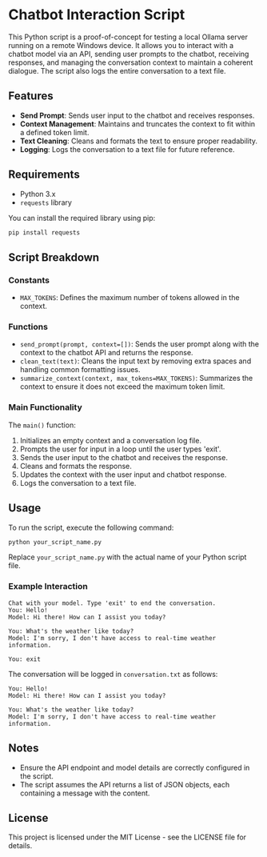 # Chatbot Interaction Script

This Python script is a proof-of-concept for testing a local Ollama server running on a remote Windows device. It allows you to interact with a chatbot model via an API, sending user prompts to the chatbot, receiving responses, and managing the conversation context to maintain a coherent dialogue. The script also logs the entire conversation to a text file.

## Features

- **Send Prompt**: Sends user input to the chatbot and receives responses.
- **Context Management**: Maintains and truncates the context to fit within a defined token limit.
- **Text Cleaning**: Cleans and formats the text to ensure proper readability.
- **Logging**: Logs the conversation to a text file for future reference.

## Requirements

- Python 3.x
- `requests` library

You can install the required library using pip:
```sh
pip install requests
```

## Script Breakdown

### Constants
- `MAX_TOKENS`: Defines the maximum number of tokens allowed in the context.

### Functions
- `send_prompt(prompt, context=[])`: Sends the user prompt along with the context to the chatbot API and returns the response.
- `clean_text(text)`: Cleans the input text by removing extra spaces and handling common formatting issues.
- `summarize_context(context, max_tokens=MAX_TOKENS)`: Summarizes the context to ensure it does not exceed the maximum token limit.

### Main Functionality
The `main()` function:
1. Initializes an empty context and a conversation log file.
2. Prompts the user for input in a loop until the user types 'exit'.
3. Sends the user input to the chatbot and receives the response.
4. Cleans and formats the response.
5. Updates the context with the user input and chatbot response.
6. Logs the conversation to a text file.

## Usage

To run the script, execute the following command:
```sh
python your_script_name.py
```

Replace `your_script_name.py` with the actual name of your Python script file.

### Example Interaction
```
Chat with your model. Type 'exit' to end the conversation.
You: Hello!
Model: Hi there! How can I assist you today?

You: What's the weather like today?
Model: I'm sorry, I don't have access to real-time weather information.

You: exit
```

The conversation will be logged in `conversation.txt` as follows:
```
You: Hello!
Model: Hi there! How can I assist you today?

You: What's the weather like today?
Model: I'm sorry, I don't have access to real-time weather information.
```

## Notes

- Ensure the API endpoint and model details are correctly configured in the script.
- The script assumes the API returns a list of JSON objects, each containing a message with the content.

## License

This project is licensed under the MIT License - see the LICENSE file for details.
